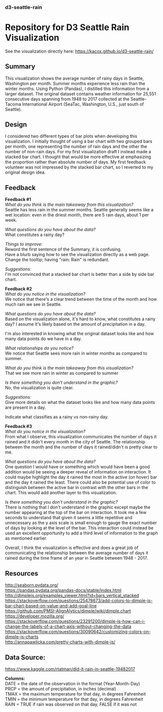 ### d3-seattle-rain
# Repository for D3 Seattle Rain Visualization

See the visualization directly here: https://kacox.github.io/d3-seattle-rain/

## Summary
This visualization shows the average number of rainy days in Seattle,
Washington per month. Summer months experience less rain than the winter
months. Using Python (Pandas), I distilled this information from a larger
dataset. The original dataset contains weather information for 25,551
consecutive days spanning from 1948 to 2017 collected at the Seattle-Tacoma
International Airport (SeaTac, Washington, U.S., just south of Seattle).


## Design
I considered two different types of bar plots when developing this
visualization. I initially thought of using a bar chart with two grouped bars
per month, one representing the number of rain days and the other the number
of non-rain days. For my first visualization draft I instead made a
stacked bar chart. I thought that would be more effective at emphasizing the
proportion rather than absolute number of days. My first feedback volunteer
was not impressed by the stacked bar chart, so I reverted to my original
design idea.


## Feedback
**Feedback #1**  
_What do you think is the main takeaway from this visualization?_  
Seattle has less rain in the summer months. Seattle generally seems like a wet
location: even in the driest month, there are 5 rain days, about 1 per week.

_What questions do you have about the data?_  
What constitutes a rainy day?

_Things to improve:_  
Reword the first sentence of the Summary, it is confusing.  
Have a blurb saying how to see the visualization directly as a web page.  
Change the tooltip; having "rain: Rain" is redundant.

_Suggestions:_  
I'm not convinced that a stacked bar chart is better than a side by side bar
chart.

**Feedback #2**  
_What do you notice in the visualization?_  
We notice that there's a clear trend between the time of the month and how
much rain we see in Seattle.

_What questions do you have about the data?_  
Based on the visualization alone, it's hard to know, what constitutes a rainy
day? I assume it's likely based on the amount of precipitation in a day.

I'm also interested in knowing what the original dataset looks like and how
many data points do we have in a day.

_What relationships do you notice?_  
We notice that Seattle sees more rain in winter months as compared to summer.

_What do you think is the main takeaway from this visualization?_  
That we see more rain in winter as compared to summer

_Is there something you don’t understand in the graphic?_  
No, the visualization is quite clear.

_Suggestions:_  
Give more details on what the dataset looks like and how many data points are
present in a day.

Indicate what classifies as a rainy vs non-rainy day.

**Feedback #3**  
_What do you notice in the visualization?_  
From what I observe, this visualization communicates the number of days it
rained and it didn't every month in the city of Seattle. The relationship
between the month and the number of days it rained/didn't is pretty clear to
me.

_What questions do you have about the data?_   
One question I would have or something which would have been a good addition
would be seeing a deeper reveal of information on interaction. It could maybe
highlight the day it rained the most in the active (on hover) bar and the day
it rained the least. There could also be potential use of color to distinguish
between the active bar in contrast with the other bars in the chart. This
would add another layer to this visualization.

_Is there something you don’t understand in the graphic?_   
There is nothing that I don't understand in the graphic except maybe the
number appearing at the top of the bar on interaction. It took me a few
seconds to understand that given it seems a little repetitive and
unnecessary as the y axis scale is small enough to gauge the exact number of
days by looking at the level of the bar. This interaction could instead be
used an excellent opportunity to add a third level of information to the graph
as mentioned earlier.

Overall, I think the visualization is effective and does a great job of
communicating the relationship between the average number of days it rained
during the time frame of an year in Seattle between 1948 - 2017.

## Resources
http://seaborn.pydata.org/  
https://pandas.pydata.org/pandas-docs/stable/index.html  
http://dimplejs.org/examples_viewer.html?id=bars_vertical_stacked  
https://stackoverflow.com/questions/25478673/add-colors-to-dimple-js-bar-chart-based-on-value-and-add-goal-line  
https://github.com/PMSI-AlignAlytics/dimple/wiki/dimple.chart  
https://developer.mozilla.org/  
https://stackoverflow.com/questions/23291200/dimple-js-how-can-i-change-the-labels-of-a-chart-axis-without-changing-the-data  
https://stackoverflow.com/questions/30090642/customizing-colors-on-dimple-js-charts  
http://annapawlicka.com/pretty-charts-with-dimple-js/  


## Data Source:  
https://www.kaggle.com/rtatman/did-it-rain-in-seattle-19482017

**Columns:**  
    DATE = the date of the observation in the format (Year-Month-Day)  
    PRCP = the amount of precipitation, in inches (decimal)  
    TMAX = the maximum temperature for that day, in degrees Fahrenheit  
    TMIN = the minimum temperature for that day, in degrees Fahrenheit  
    RAIN = TRUE if rain was observed on that day, FALSE if it was not
